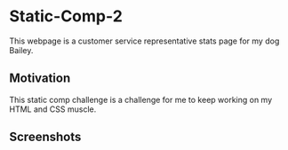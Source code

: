 # Static-Comp-2
This webpage is a customer service representative stats page for my dog Bailey.
## Motivation
This static comp challenge is a challenge for me to keep working on my HTML and CSS muscle.
## Screenshots
